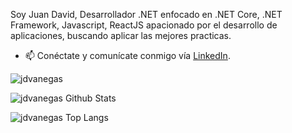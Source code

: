 Soy Juan David, Desarrollador .NET enfocado en .NET Core, .NET Framework, Javascript, ReactJS apacionado por el desarrollo de aplicaciones, buscando aplicar las mejores practicas.

- 📫 Conéctate y comunícate conmigo vía [LinkedIn](https://www.linkedin.com/in/jdvanegas).

<p align="left"> 
  <img src="https://komarev.com/ghpvc/?username=jdvanegas" alt="jdvanegas" /> 
</p>
<p align="left">  
  <img src="https://github-readme-stats.vercel.app/api?username=jdvanegas&show_icons=true&theme=tokyonight" alt="jdvanegas Github Stats" />
</p>
<p align="left">  
   <img src="https://github-readme-stats.vercel.app/api/top-langs/?username=jdvanegas&layout=compact&theme=tokyonight" alt="jdvanegas Top Langs" />
</p>
